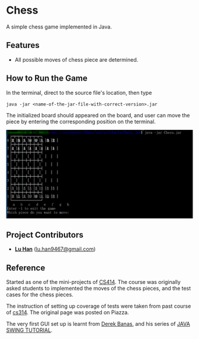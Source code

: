 # Chess
A simple chess game implemented in Java.

## Features
- All possible moves of chess piece are determined.

## How to Run the Game
In the terminal, direct to the source file's location, then type
```$xslt
java -jar <name-of-the-jar-file-with-correct-version>.jar
```
The initialized board should appeared on the board, and user can move the piece by entering the corresponding position on the terminal.

![example of running](https://github.com/GoldenaArcher/Chess/blob/master/extra%20files/screenshot.png)

## Project Contributors

* **[Lu Han](https://github.com/GoldenaArcher)** (lu.han9467@gmail.com)

## Reference

Started as one of the mini-projects of [CS414](http://www.cs.colostate.edu/~cs414). The course was originally asked students to implemented the moves of the chess pieces, and the test cases for the chess pieces.

The instruction of setting up coverage of tests were taken from past course of [cs314](http://www.cs.colostate.edu/~cs314). The original page was posted on Piazza.

The very first GUI set up is learnt from [Derek Banas](https://www.youtube.com/channel/UCwRXb5dUK4cvsHbx-rGzSgw), and his series of [JAVA SWING TUTORIAL](https://www.youtube.com/watch?v=3XB3in9Xqy8&list=PLfyq5A05w62_verkKr3DWKWbttvdgexH3).